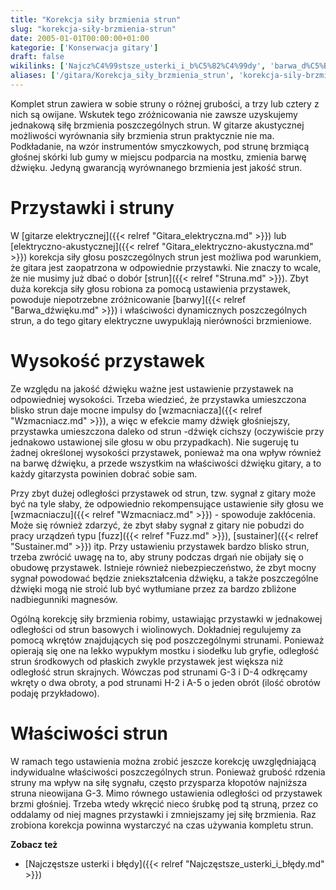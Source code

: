 ```yaml
---
title: "Korekcja siły brzmienia strun"
slug: "korekcja-siły-brzmienia-strun"
date: 2005-01-01T00:00:00+01:00
kategorie: ['Konserwacja gitary']
draft: false
wikilinks: ['Najcz%C4%99stsze_usterki_i_b%C5%82%C4%99dy', 'barwa_d%C5%BAwi%C4%99ku', 'fuzz', 'gitara_elektryczna', 'gitara_elektryczno-akustyczna', 'struna', 'sustainer', 'wzmacniacz', 'wzmacniacz']
aliases: ['/gitara/Korekcja_siły_brzmienia_strun', 'korekcja-sily-brzmienia-strun']
---
```

Komplet strun zawiera w sobie struny o różnej grubości, a trzy lub
cztery z nich są owijane. Wskutek tego zróżnicowania nie zawsze
uzyskujemy jednakową siłę brzmienia poszczególnych strun. W gitarze
akustycznej możliwości wyrównania siły brzmienia strun praktycznie nie
ma. Podkładanie, na wzór instrumentów smyczkowych, pod strunę brzmiącą
głośnej skórki lub gumy w miejscu podparcia na mostku, zmienia barwę
dźwięku. Jedyną gwarancją wyrównanego brzmienia jest jakość strun.

# Przystawki i struny

W [gitarze elektrycznej]({{< relref "Gitara_elektryczna.md" >}}) lub
[elektryczno-akustycznej]({{< relref "Gitara_elektryczno-akustyczna.md" >}})
korekcja siły głosu poszczególnych strun jest możliwa pod warunkiem, że
gitara jest zaopatrzona w odpowiednie przystawki. Nie znaczy to wcale,
że nie musimy już dbać o dobór [strun]({{< relref "Struna.md" >}}). Zbyt duża
korekcja siły głosu robiona za pomocą ustawienia przystawek, powoduje
niepotrzebne zróżnicowanie [barwy]({{< relref "Barwa_dźwięku.md" >}}) i
właściwości dynamicznych poszczególnych strun, a do tego gitary
elektryczne uwypuklają nierówności brzmieniowe.

# Wysokość przystawek

Ze względu na jakość dźwięku ważne jest ustawienie przystawek na
odpowiedniej wysokości. Trzeba wiedzieć, że przystawka umieszczona
blisko strun daje mocne impulsy do [wzmacniacza]({{< relref "Wzmacniacz.md" >}}),
a więc w efekcie mamy dźwięk głośniejszy, przystawka umieszczona daleko
od strun -dźwięk cichszy (oczywiście przy jednakowo ustawionej sile
głosu w obu przypadkach). Nie sugeruję tu żadnej określonej wysokości
przystawek, ponieważ ma ona wpływ również na barwę dźwięku, a przede
wszystkim na właściwości dźwięku gitary, a to każdy gitarzysta powinien
dobrać sobie sam.

Przy zbyt dużej odległości przystawek od strun, tzw. sygnał z gitary
może być na tyle słaby, że odpowiednio rekompensujące ustawienie siły
głosu we [wzmacniaczu]({{< relref "Wzmacniacz.md" >}}) - spowoduje zakłócenia.
Może się również zdarzyć, że zbyt słaby sygnał z gitary nie pobudzi do
pracy urządzeń typu [fuzz]({{< relref "Fuzz.md" >}}),
[sustainer]({{< relref "Sustainer.md" >}}) itp. Przy ustawieniu przystawek bardzo
blisko strun, trzeba zwrócić uwagę na to, aby struny podczas drgań nie
obijały się o obudowę przystawek. Istnieje również niebezpieczeństwo, że
zbyt mocny sygnał powodować będzie zniekształcenia dźwięku, a także
poszczególne dźwięki mogą nie stroić lub być wytłumiane przez za bardzo
zbliżone nadbiegunniki magnesów.

Ogólną korekcję siły brzmienia robimy, ustawiając przystawki w
jednakowej odległości od strun basowych i wiolinowych. Dokładniej
regulujemy za pomocą wkrętów znajdujących się pod poszczególnymi
strunami. Ponieważ opierają się one na lekko wypukłym mostku i siodełku
lub gryfie, odległość strun środkowych od płaskich zwykle przystawek
jest większa niż odległość strun skrajnych. Wówczas pod strunami G-3 i
D-4 odkręcamy wkręty o dwa obroty, a pod strunami H-2 i A-5 o jeden
obrót (ilość obrotów podaję przykładowo).

# Właściwości strun

W ramach tego ustawienia można zrobić jeszcze korekcję uwzględniającą
indywidualne właściwości poszczególnych strun. Ponieważ grubość rdzenia
struny ma wpływ na siłę sygnału, często przysparza kłopotów najniższa
struna nieowijana G-3. Mimo równego ustawienia odległości od przystawek
brzmi głośniej. Trzeba wtedy wkręcić nieco śrubkę pod tą struną, przez
co oddalamy od niej magnes przystawki i zmniejszamy jej siłę brzmienia.
Raz zrobiona korekcja powinna wystarczyć na czas używania kompletu
strun.

**Zobacz też**

  - [Najczęstsze usterki i
    błędy]({{< relref "Najczęstsze_usterki_i_błędy.md" >}})

